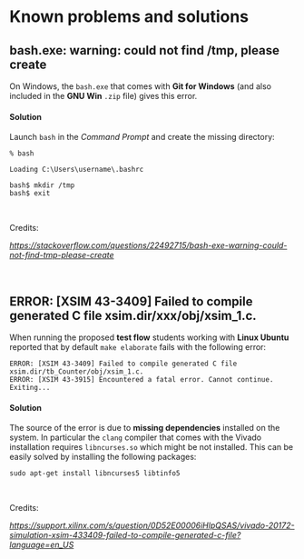 
# Known problems and solutions


## bash.exe: warning: could not find /tmp, please create

On Windows, the `bash.exe` that comes with **Git for Windows** (and also included in the **GNU Win** `.zip` file)
gives this error.

#### Solution

Launch `bash` in the _Command Prompt_ and create the missing directory:

```
% bash

Loading C:\Users\username\.bashrc

bash$ mkdir /tmp
bash$ exit
```
<br />

Credits:

_<https://stackoverflow.com/questions/22492715/bash-exe-warning-could-not-find-tmp-please-create>_

<br />
<!--------------------------------------------------------------------->


## ERROR: [XSIM 43-3409] Failed to compile generated C file xsim.dir/xxx/obj/xsim_1.c.

When running the proposed **test flow** students working with **Linux Ubuntu** reported
that by default `make elaborate` fails with the following error:

```
ERROR: [XSIM 43-3409] Failed to compile generated C file xsim.dir/tb_Counter/obj/xsim_1.c.
ERROR: [XSIM 43-3915] Encountered a fatal error. Cannot continue.
Exiting...
```

#### Solution

The source of the error is due to **missing dependencies** installed on the system.
In particular the `clang` compiler that comes with the Vivado installation requires `libncurses.so`
which might be not installed. This can be easily solved by installing the following packages:

```
sudo apt-get install libncurses5 libtinfo5
```
<br />

Credits:

_<https://support.xilinx.com/s/question/0D52E00006iHlpQSAS/vivado-20172-simulation-xsim-433409-failed-to-compile-generated-c-file?language=en_US>_

